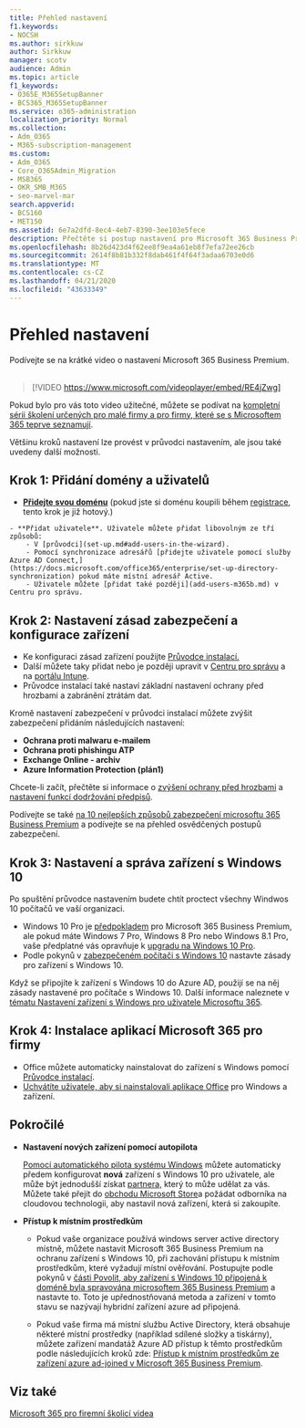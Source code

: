 ```yaml
---
title: Přehled nastavení
f1.keywords:
- NOCSH
ms.author: sirkkuw
author: Sirkkuw
manager: scotv
audience: Admin
ms.topic: article
f1_keywords:
- O365E_M365SetupBanner
- BCS365_M365SetupBanner
ms.service: o365-administration
localization_priority: Normal
ms.collection:
- Adm_O365
- M365-subscription-management
ms.custom:
- Adm_O365
- Core_O365Admin_Migration
- MSB365
- OKR_SMB_M365
- seo-marvel-mar
search.appverid:
- BCS160
- MET150
ms.assetid: 6e7a2dfd-8ec4-4eb7-8390-3ee103e5fece
description: Přečtěte si postup nastavení pro Microsoft 365 Business Premium, od přihlášení k odběru, přidání domény a uživatelů, nastavení zásad zabezpečení a další.
ms.openlocfilehash: 8b26d423d4f62ee8f9ea4a61eb8f7efa72ee26cb
ms.sourcegitcommit: 2614f8b81b332f8dab461f4f64f3adaa6703e0d6
ms.translationtype: MT
ms.contentlocale: cs-CZ
ms.lasthandoff: 04/21/2020
ms.locfileid: "43633349"
---
```

# <a name="overview-of-setup"></a>Přehled nastavení

Podívejte se na krátké video o nastavení Microsoft 365 Business Premium.<br><br>

> [!VIDEO https://www.microsoft.com/videoplayer/embed/RE4jZwg] 

Pokud bylo pro vás toto video užitečné, můžete se podívat na [kompletní sérii školení určených pro malé firmy a pro firmy, které se s Microsoftem 365 teprve seznamují](https://support.office.com/article/6ab4bbcd-79cf-4000-a0bd-d42ce4d12816).

Většinu kroků nastavení lze provést v průvodci nastavením, ale jsou také uvedeny další možnosti.

## <a name="step-1-add-your-domain-and-users"></a>Krok 1: Přidání domény a uživatelů

   - **[Přidejte svou doménu](set-up.md#add-your-domain-to-personalize-sign-in)** (pokud jste si doménu koupili během [registrace](sign-up.md), tento krok je již hotový.)

    - **Přidat uživatele**. Uživatele můžete přidat libovolným ze tří způsobů:
        - V [průvodci](set-up.md#add-users-in-the-wizard).
        - Pomocí synchronizace adresářů [přidejte uživatele pomocí služby Azure AD Connect,](https://docs.microsoft.com/office365/enterprise/set-up-directory-synchronization) pokud máte místní adresář Active.
        - Uživatele můžete [přidat také později](add-users-m365b.md) v Centru pro správu.
## <a name="step-2-set-up-security-policies-and-configure-devices"></a>Krok 2: Nastavení zásad zabezpečení a konfigurace zařízení 

  - Ke konfiguraci zásad zařízení použijte [Průvodce instalací.](set-up.md#protect-your-organization) 
  - Další můžete taky přidat nebo je později upravit v [Centru pro správu](view-policies-and-devices.md) a na [portálu Intune](https://docs.microsoft.com/intune/tutorial-walkthrough-intune-portal).
  - Průvodce instalací také nastaví základní nastavení ochrany před hrozbami a zabránění ztrátám dat.
  
  Kromě nastavení zabezpečení v průvodci instalací můžete zvýšit zabezpečení přidáním následujících nastavení:

- **Ochrana proti malwaru e-mailem**
- **Ochrana proti phishingu ATP**
- **Exchange Online - archiv**
- **Azure Information Protection (plán1)**

Chcete-li začít, přečtěte si informace o [zvýšení ochrany před hrozbami](increase-threat-protection.md) a [nastavení funkcí dodržování předpisů](set-up-compliance.md).

Podívejte se také [na 10 nejlepších způsobů zabezpečení microsoftu 365 Business Premium](https://docs.microsoft.com/office365/admin/security-and-compliance/secure-your-business-data) a podívejte se na přehled osvědčených postupů zabezpečení.

## <a name="step-3-set-up-and-manage-windows-10-devices"></a>Krok 3: Nastavení a správa zařízení s Windows 10

Po spuštění průvodce nastavením budete chtít proctect všechny Windwos 10 počítačů ve vaší organizaci.
  
- Windows 10 Pro je [předpokladem](pre-requisites-for-data-protection.md) pro Microsoft 365 Business Premium, ale pokud máte Windows 7 Pro, Windows 8 Pro nebo Windows 8.1 Pro, vaše předplatné vás opravňuje k [upgradu na Windows 10 Pro](https://docs.microsoft.com/microsoft-365/business/upgrade-to-windows-pro-creators-update).
- Podle pokynů v [zabezpečeném počítači s Windows 10](secure-win-10-pcs.md) nastavte zásady pro zařízení s Windows 10.

Když se připojíte k zařízení s Windows 10 do Azure AD, použijí se na něj zásady nastavené pro počítače s Windows 10. Další informace naleznete v [tématu Nastavení zařízení s Windows pro uživatele Microsoftu 365](set-up-windows-devices.md).

## <a name="step-4-install-microsoft-365-apps-for-business"></a>Krok 4: Instalace aplikací Microsoft 365 pro firmy
- Office můžete automaticky nainstalovat do zařízení s Windows pomocí [Průvodce instalací](set-up.md#deploy-office-365-client-apps).
- [Uchvátíte uživatele, aby si nainstalovali aplikace Office](https://docs.microsoft.com/office365/admin/setup/install-applications) pro Windows a zařízení.
     
## <a name="advanced"></a>Pokročilé
- **Nastavení nových zařízení pomocí autopilota**
            
     [Pomocí automatického pilota systému Windows](add-autopilot-devices-and-profile.md) můžete automaticky předem konfigurovat **nová** zařízení s Windows 10 pro uživatele, ale může být jednodušší získat [partnera,](https://www.microsoft.com/solution-providers/search) který to může udělat za vás. Můžete také přejít do [obchodu Microsoft Store](https://go.microsoft.com/fwlink/?linkid=874598)a požádat odborníka na cloudovou technologii, aby nastavil nová zařízení, která si zakoupíte.

- **Přístup k místním prostředkům**

     - Pokud vaše organizace používá windows server active directory místně, můžete nastavit Microsoft 365 Business Premium na ochranu zařízení s Windows 10, při zachování přístupu k místním prostředkům, které vyžadují místní ověřování. Postupujte podle pokynů v [části Povolit, aby zařízení s Windows 10 připojená k doméně byla spravována microsoftem 365 Business Premium](manage-windows-devices.md) a nastavte to. Toto je upřednostňovaná metoda a zařízení v tomto stavu se nazývají hybridní zařízení azure ad připojená.

    - Pokud vaše firma má místní službu Active Directory, která obsahuje některé místní prostředky (například sdílené složky a tiskárny), můžete zařízení mandatáž Azure AD přístup k těmto prostředkům podle následujících kroků zde: [Přístup k místním prostředkům ze zařízení azure ad-joined v Microsoft 365 Business Premium](access-resources.md).

## <a name="see-also"></a>Viz také

[Microsoft 365 pro firemní školicí videa](https://support.office.com/article/6ab4bbcd-79cf-4000-a0bd-d42ce4d12816)
